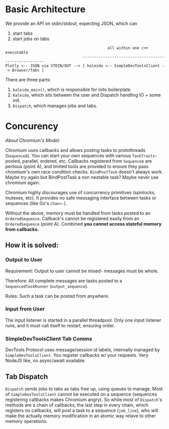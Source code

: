 

# Basic Architecture

We provide an API on stdin/stdout, expecting JSON, which can 

1. start tabs
2. start jobs on tabs

```
                                             all within one c++ executable
                                  -----------------------------------------------------
Plotly <-- JSON via STDIN/OUT --> [ kaleido <-- SimpleDevToolsClient --> Browser/Tabs ]
```

There are three parts:

1. `kaleido_main()`, which is responsible for inits boilerplate.
2. `Kaleido`, which sits between the user and Dispatch handling IO + some init.
3. `Dispatch`, which manages jobs and tabs.

# Concurency

*About Chromium's Model:*

Chromium uses callbacks and allows posting tasks to protothreads (`Sequence`s).
You can start your own sequences with various `TaskTraits`- pooled, parallel, ordered, etc.
Callbacks registered from `Sequence`s are perilous (point A), and limited tools are provided to
ensure they pass chromium's own race condition checks. `BindPostTask` doesn't always work.
Maybe try again but BindPostTask a non nestable task? Maybe never use chromium again.

Chromium highly discourages use of concurrency primitives (spinlocks, mutexes, etc).
It provides no safe messaging interface between tasks or sequences (like
Go's `chan<-`).

Without the above, memory must be handled from tasks posted to an `OrderedSequence`.
Callback's cannot be registered easily from an `OrderedSequence` (point A).
Combined **you cannot access stateful memory from callbacks.**

## How it is solved:

### Output to User

Requirement: Output to user cannot be mixed- messages must be whole. 

Therefore: All complete messages are tasks posted to a `SequencedTaskRunner` (`output_sequence`).

Rules: Such a task can be posted from anywhere.

### Input from User

The input listener is started in a parallel threadpool. Only one input listener runs,
and it must call itself to restart, ensuring order.

### SimpleDevToolsClient Tab Comms

DevTools Protocol uses message/session id labels, internally managed by `SimpleDevToolsClient`.
You register callbacks w/ your requests. Very NodeJS like, no async/await available.

## Tab Dispatch

`Dispatch` sends jobs to tabs as tabs free up, using queues to manage.
Most of `SimpleDevToolsClient` cannot be executed on a sequence (sequences 
registering callbacks makes Chromium angry).
So while most of `Dispatch`'s methods are a chain of callbacks, the last step in every
chain, which registers no callbacks, will post a task to a sequence (`job_line`),
who will make the actually memory modification in an atomic way relave to other
memory operations.

